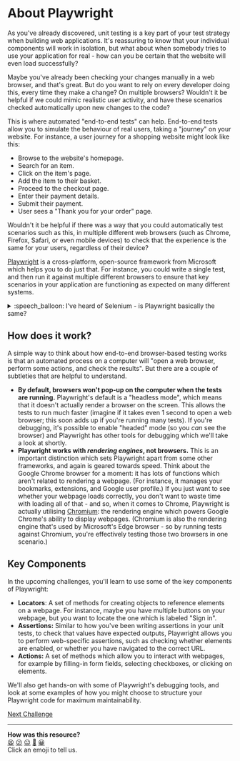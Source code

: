 # About Playwright

As you've already discovered, unit testing is a key part of your test 
strategy when building web applications. It's reassuring to know that your 
individual components will work in isolation, but what about when somebody 
tries to use your application for real - how can you be certain that the 
website will even load successfully?

Maybe you've already been checking your changes manually in a web browser, and 
that's great. But do you want to rely on every developer doing this, every 
time they make a change? On multiple browsers? Wouldn't it be helpful if we 
could mimic realistic user activity, and have these scenarios checked 
automatically upon new changes to the code?

This is where automated "end-to-end tests" can help. End-to-end tests allow 
you to simulate the behaviour of real users, taking a "journey" on your 
website. For instance, a user journey for a shopping website might look like 
this:

* Browse to the website's homepage.
* Search for an item.
* Click on the item's page.
* Add the item to their basket.
* Proceed to the checkout page.
* Enter their payment details.
* Submit their payment.
* User sees a "Thank you for your order" page.

Wouldn't it be helpful if there was a way that you could automatically test 
scenarios such as this, in multiple different web browsers (such as Chrome, 
Firefox, Safari, or even mobile devices) to check that the experience is 
the same for your users, regardless of their device?

[Playwright](https://playwright.dev/) is a cross-platform, open-source 
framework from Microsoft which helps you to do just that. For instance, you 
could write a single test, and then run it against multiple different browsers 
to ensure that key scenarios in your application are functioning as expected 
on many different systems.

<details>
  <summary>:speech_balloon: I've heard of Selenium - is Playwright basically 
  the same?</summary>

  [Selenium WebDriver](https://www.selenium.dev/documentation/webdriver/) is 
  another popular framework for browser-based testing. It's been around for 
  longer than Playwright, which is both a good and a bad thing: it's widely 
  used, with a large support community, but it's also showing signs of its 
  age. It's slower than other frameworks (which is a big deal if you're 
  running hundreds of tests) and it's more difficult to write good code.
  
  When Playwright was first launched in 2020, it sought to address these two 
  big problems, by being both faster and easier-to-configure out-of-the-box. 
  You'll see some signs of this as you work through the challenges.

  You'll undoubtedly encounter Selenium at some point during your career, 
  and - just like when comparing two programming languages - you'll see that 
  there are many similarities. The frameworks have the same key components 
  that are listed below, they're just expressed through different syntax. If 
  you can write good automation in one framework, you can transfer these 
  skills to another framework just as easily.

</details>

## How does it work?

A simple way to think about how end-to-end browser-based testing works is 
that an automated process on a computer will "open a web browser, perform some 
actions, and check the results". But there are a couple of subtleties that are 
helpful to understand.

* **By default, browsers won't pop-up on the computer when the tests are 
running.** Playwright's default is a "headless mode", which means that it 
doesn't actually render a browser on the screen. This allows the tests to run 
much faster (imagine if it takes even 1 second to open a web browser; this 
soon adds up if you're running many tests). If you're debugging, it's possible 
to enable "headed" mode (so you _can_ see the browser) and Playwright has 
other tools for debugging which we'll take a look at shortly.
* **Playwright works with _rendering engines_, not browsers.** This is an 
important distinction which sets Playwright apart from some other frameworks, 
and again is geared towards speed. Think about the Google Chrome browser for a 
moment: it has lots of functions which aren't related to rendering a webpage. 
(For instance, it manages your bookmarks, extensions, and Google user 
profile.) If you just want to see whether your webpage loads correctly, you 
don't want to waste time with loading all of that - and so, when it comes to 
Chrome, Playwright is actually utilising 
[Chromium](https://www.chromium.org/Home/): the rendering engine which powers 
Google Chrome's ability to display webpages. (Chromium is also the rendering 
engine that's used by Microsoft's Edge browser - so by running tests against 
Chromium, you're effectively testing those two browsers in one scenario.)

## Key Components

In the upcoming challenges, you'll learn to use some of the key components of 
Playwright:

* **Locators**: A set of methods for creating objects to reference elements on 
a webpage. For instance, maybe you have multiple buttons on your webpage, but 
you want to locate the one which is labeled "Sign in".
* **Assertions:** Similar to how you've been writing assertions in your unit 
tests, to check that values have expected outputs, Playwright allows you to 
perform web-specific assertions, such as checking whether elements are 
enabled, or whether you have navigated to the correct URL.
* **Actions:** A set of methods which allow you to interact with webpages, for 
example by filling-in form fields, selecting checkboxes, or clicking on 
elements.

We'll also get hands-on with some of Playwright's debugging tools, and look at 
some examples of how you might choose to structure your Playwright code for 
maximum maintainability.

[Next Challenge](02_setting_up_playwright.md)

<!-- BEGIN GENERATED SECTION DO NOT EDIT -->

---

**How was this resource?**  
[😫](https://airtable.com/shrUJ3t7KLMqVRFKR?prefill_Repository=makersacademy%2Fjava-fundamentals-with-intellij&prefill_File=playwright%2F01_about_playwright.md&prefill_Sentiment=😫) [😕](https://airtable.com/shrUJ3t7KLMqVRFKR?prefill_Repository=makersacademy%2Fjava-fundamentals-with-intellij&prefill_File=playwright%2F01_about_playwright.md&prefill_Sentiment=😕) [😐](https://airtable.com/shrUJ3t7KLMqVRFKR?prefill_Repository=makersacademy%2Fjava-fundamentals-with-intellij&prefill_File=playwright%2F01_about_playwright.md&prefill_Sentiment=😐) [🙂](https://airtable.com/shrUJ3t7KLMqVRFKR?prefill_Repository=makersacademy%2Fjava-fundamentals-with-intellij&prefill_File=playwright%2F01_about_playwright.md&prefill_Sentiment=🙂) [😀](https://airtable.com/shrUJ3t7KLMqVRFKR?prefill_Repository=makersacademy%2Fjava-fundamentals-with-intellij&prefill_File=playwright%2F01_about_playwright.md&prefill_Sentiment=😀)  
Click an emoji to tell us.

<!-- END GENERATED SECTION DO NOT EDIT -->
